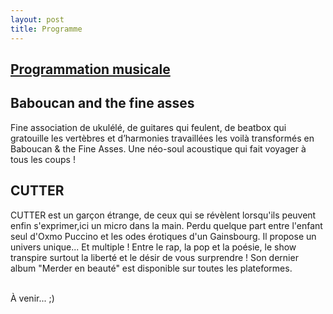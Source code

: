```yaml
---
layout: post
title: Programme
---
```


## <U>Programmation musicale</U>

## Baboucan and the fine asses
Fine association de ukulélé, de guitares qui feulent, de beatbox qui gratouille les vertèbres et d’harmonies travaillées les voilà transformés en Baboucan & the Fine Asses. Une néo-soul acoustique qui fait voyager à tous les coups !

## CUTTER
CUTTER est un garçon étrange, de ceux qui se révèlent lorsqu'ils peuvent enfin s'exprimer,ici un micro dans la main. Perdu quelque part entre l'enfant seul d'Oxmo Puccino et les odes érotiques d'un Gainsbourg. Il propose un univers unique... Et multiple ! Entre le rap, la pop et la poésie, le show transpire surtout la liberté et le désir de vous surprendre ! 
Son dernier album "Merder en beauté" est disponible sur toutes les plateformes.<br>



<br>À venir... ;)
